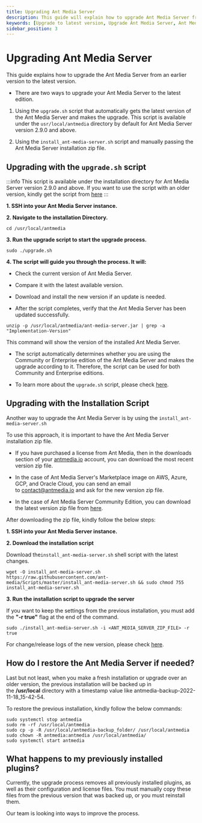 ```yaml
---
title: Upgrading Ant Media Server
description: This guide will explain how to upgrade Ant Media Server from an earlier version to latest version.
keywords: [Upgrade to latest version, Upgrade Ant Media Server, Ant Media Server Documentation, Ant Media Server Tutorials]
sidebar_position: 3
---
```


# Upgrading Ant Media Server
This guide explains how to upgrade the Ant Media Server from an earlier version to the latest version.

- There are two ways to upgrade your Ant Media Server to the latest edition.
1. Using the ```upgrade.sh``` script that automatically gets the latest version of the Ant Media Server and makes the upgrade. This script is available under the ```usr/local/antmedia``` directory by default for Ant Media Server version 2.9.0 and above.


2. Using the ```install_ant-media-server.sh``` script and manually passing the Ant Media Server installation zip file.


## Upgrading with the ```upgrade.sh``` script

:::info
This script is available under the installation directory for Ant Media Server version 2.9.0 and above. If you want to use the script with an older version, kindly get the script from [here](https://github.com/ant-media/Ant-Media-Server/blob/master/src/main/server/upgrade.sh)
:::

**1. SSH into your Ant Media Server instance.**

**2. Navigate to the installation Directory.**

```
cd /usr/local/antmedia
```

**3. Run the upgrade script to start the upgrade process.**

```
sudo ./upgrade.sh
```

**4. The script will guide you through the process. It will:**

- Check the current version of Ant Media Server.

- Compare it with the latest available version.

- Download and install the new version if an update is needed.

- After the script completes, verify that the Ant Media Server has been updated successfully.

```
unzip -p /usr/local/antmedia/ant-media-server.jar | grep -a "Implementation-Version"
```

This command will show the version of the installed Ant Media Server.

- The script automatically determines whether you are using the Community or Enterprise edition of the Ant Media Server and makes the upgrade according to it. Therefore, the script can be used for both Community and Enterprise editions.

- To learn more about the `upgrade.sh` script, please check [here](https://github.com/ant-media/Ant-Media-Server/blob/master/src/main/server/upgrade.sh).


## Upgrading with the Installation Script

Another way to upgrade the Ant Media Server is by using the ```install_ant-media-server.sh```

To use this approach, it is important to have the Ant Media Server installation zip file.

- If you have purchased a license from Ant Media, then in the downloads section of your [antmedia.io](https://antmedia.io/my-account/downloads/) account, you can download the most recent version zip file.


- In the case of Ant Media Server's Marketplace image on AWS, Azure, GCP, and Oracle Cloud, you can send an email to contact@antmedia.io and ask for the new version zip file.


- In the case of Ant Media Server Community Edition, you can download the latest version zip file from [h](https://github.com/ant-media/Ant-Media-Server/releases)[ere](https://github.com/ant-media/Ant-Media-Server/releases).

After downloading the zip file, kindly follow the below steps:

**1. SSH into your Ant Media Server instance.**

**2. Download the installation script**

Download the`install_ant-media-server.sh` shell script with the latest changes.

```shell
wget -O install_ant-media-server.sh https://raw.githubusercontent.com/ant-media/Scripts/master/install_ant-media-server.sh && sudo chmod 755 install_ant-media-server.sh
```

  
**3. Run the installation script to upgrade the server**

If you want to keep the settings from the previous installation, you must add the **"-r true"** flag at the end of the command.

```shell
sudo ./install_ant-media-server.sh -i <ANT_MEDIA_SERVER_ZIP_FILE> -r true
```

For change/release logs of the new version, please check [here](https://github.com/ant-media/Ant-Media-Server/releases).

## **How do I restore the Ant Media Server if needed?**

Last but not least, when you make a fresh installation or upgrade over an older version, the previous installation will be backed up in the **/usr/local** directory with a timestamp value like antmedia-backup-2022-11-18_15-42-54.

To restore the previous installation, kindly follow the below commands:

```shell
sudo systemctl stop antmedia
sudo rm -rf /usr/local/antmedia
sudo cp -p -R /usr/local/antmedia-backup_folder/ /usr/local/antmedia
sudo chown -R antmedia:antmedia /usr/local/antmedia/
sudo systemctl start antmedia
```

## **What happens to my previously installed plugins?**

Currently, the upgrade process removes all previously installed plugins, as well as their configuration and license files. You must manually copy these files from the previous version that was backed up, or you must reinstall them.

Our team is looking into ways to improve the process.
